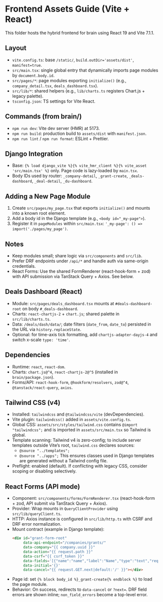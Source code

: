 # Frontend Assets Guide (Vite + React)

This folder hosts the hybrid frontend for brain using React 19 and Vite 7.1.1.

## Layout
- `vite.config.ts`: base `/static/`, `build.outDir='assets/dist'`, `manifest=true`.
- `src/main.tsx`: single global entry that dynamically imports page modules by `document.body.id`.
- `src/pages/*`: page modules exporting `initialize()` (e.g., `company_detail.tsx`, `deals_dashboard.tsx`).
- `src/lib/*`: shared helpers (e.g., `lib/charts.ts` registers Chart.js + legacy palette).
- `tsconfig.json`: TS settings for Vite React.

## Commands (from brain/)
- `npm run dev`: Vite dev server (HMR) at 5173.
- `npm run build`: production build to `assets/dist` with `manifest.json`.
- `npm run lint` / `npm run format`: ESLint + Prettier.

## Django Integration
- Base: `{% load django_vite %}{% vite_hmr_client %}{% vite_asset 'src/main.tsx' %}` only. Page code is lazy-loaded by `main.tsx`.
- Body IDs used by router: `_company-detail`, `_grant-create`, `_deals-dashboard`, `_deal-detail`, `_du-dashboard`.

## Adding a New Page Module
1) Create `src/pages/my_page.tsx` that exports `initialize()` and mounts into a known root element.
2) Add a body id in the Django template (e.g., `<body id="_my-page">`).
3) Register it in `pageModules` within `src/main.tsx`: `'_my-page': () => import('./pages/my_page')`.

## Notes
- Keep modules small; share logic via `src/components` and `src/lib`.
- Prefer DRF endpoints under `/api/*` and handle auth via same-origin credentials.
- React Forms: Use the shared FormRenderer (react-hook-form + zod) with API submission via TanStack Query + Axios. See below.

## Deals Dashboard (React)
- Module: `src/pages/deals_dashboard.tsx` mounts at `#deals-dashboard-root` on body `#_deals-dashboard`.
- Charts: `react-chartjs-2` + `chart.js`; shared palette in `src/lib/charts.ts`.
- Data: `/deals/dash/data/`; date filters (`date_from`, `date_to`) persisted in the URL via `history.replaceState`.
- Optional: for time-axis tick formatting, add `chartjs-adapter-dayjs-4` and switch x-scale `type: 'time'`.

## Dependencies
- Runtime: `react`, `react-dom`.
- Charts: `chart.js@^4`, `react-chartjs-2@^5` (installed in `brain/package.json`).
- Forms/API: `react-hook-form`, `@hookform/resolvers`, `zod@^4`, `@tanstack/react-query`, `axios`.

## Tailwind CSS (v4)
- Installed: `tailwindcss` and `@tailwindcss/vite` (devDependencies).
- Vite plugin: `tailwindcss()` added in `assets/vite.config.ts`.
- Global CSS: `assets/src/styles/tailwind.css` contains `@import "tailwindcss";` and is imported in `assets/src/main.tsx` so Tailwind is global.
- Template scanning: Tailwind v4 is zero-config; to include server templates outside Vite’s root, `tailwind.css` declares sources:
  - `@source "../templates";`
  - `@source "../apps";`
  This ensures classes used in Django templates are generated without a Tailwind config file.
- Preflight: enabled (default). If conflicting with legacy CSS, consider scoping or disabling selectively.

## React Forms (API mode)
- Component: `src/components/forms/FormRenderer.tsx` (react-hook-form + zod, API submit via TanStack Query + Axios).
- Provider: Wrap mounts in `QueryClientProvider` using `src/lib/queryClient.ts`.
- HTTP: Axios instance is configured in `src/lib/http.ts` with CSRF and DRF error normalization.
- Mount contract (example in Django template):
  ```html
  <div id="grant-form-root"
       data-api-endpoint="/companies/grants/"
       data-company="{{ company.uuid }}"
       data-action="{{ request.path }}"
       data-csrf="{{ csrf_token }}"
       data-fields='[{"name":"name","label":"Name","type":"text","required":true}]'
       data-initial='{}'
       data-cancel="{{ request.GET.next|default:'/' }}"></div>
  ```
- Page id: set `{% block body_id %}_grant-create{% endblock %}` to load the page module.
- Behavior: On success, redirects to `data-cancel` or `?next=`. DRF field errors are shown inline; `non_field_errors` become a top-level error.